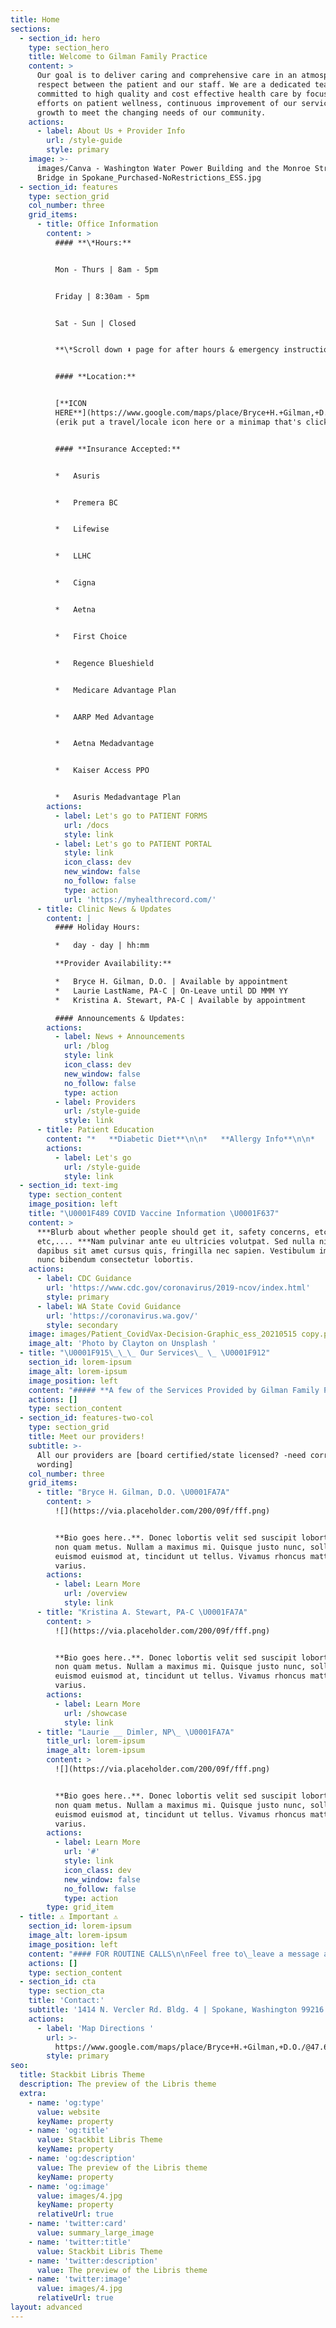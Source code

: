 ```yaml
---
title: Home
sections:
  - section_id: hero
    type: section_hero
    title: Welcome to Gilman Family Practice
    content: >
      Our goal is to deliver caring and comprehensive care in an atmosphere of
      respect between the patient and our staff. We are a dedicated team
      committed to high quality and cost effective health care by focusing our
      efforts on patient wellness, continuous improvement of our services and
      growth to meet the changing needs of our community.
    actions:
      - label: About Us + Provider Info
        url: /style-guide
        style: primary
    image: >-
      images/Canva - Washington Water Power Building and the Monroe Street
      Bridge in Spokane_Purchased-NoRestrictions_ESS.jpg
  - section_id: features
    type: section_grid
    col_number: three
    grid_items:
      - title: Office Information
        content: >
          #### **\*Hours:**


          Mon - Thurs | 8am - 5pm


          Friday | 8:30am - 5pm


          Sat - Sun | Closed


          **\*Scroll down ⬇️ page for after hours & emergency instructions**


          #### **Location:**


          [**ICON
          HERE**](https://www.google.com/maps/place/Bryce+H.+Gilman,+D.O./@47.670007,-117.235621,17z/data=!3m1!4b1!4m5!3m4!1s0x549e200c374da159:0xebf85226e721e5cd!8m2!3d47.670007!4d-117.233427?hl=en)\*\*
          (erik put a travel/locale icon here or a minimap that's clickable)\*\*


          #### **Insurance Accepted:**


          *   Asuris


          *   Premera BC


          *   Lifewise


          *   LLHC


          *   Cigna


          *   Aetna


          *   First Choice


          *   Regence Blueshield


          *   Medicare Advantage Plan


          *   AARP Med Advantage


          *   Aetna Medadvantage


          *   Kaiser Access PPO


          *   Asuris Medadvantage Plan
        actions:
          - label: Let's go to PATIENT FORMS
            url: /docs
            style: link
          - label: Let's go to PATIENT PORTAL
            style: link
            icon_class: dev
            new_window: false
            no_follow: false
            type: action
            url: 'https://myhealthrecord.com/'
      - title: Clinic News & Updates
        content: |
          #### Holiday Hours:

          *   day - day | hh:mm

          **Provider Availability:**

          *   Bryce H. Gilman, D.O. | Available by appointment
          *   Laurie LastName, PA-C | On-Leave until DD MMM YY
          *   Kristina A. Stewart, PA-C | Available by appointment

          #### Announcements & Updates:
        actions:
          - label: News + Announcements
            url: /blog
            style: link
            icon_class: dev
            new_window: false
            no_follow: false
            type: action
          - label: Providers
            url: /style-guide
            style: link
      - title: Patient Education
        content: "*   **Diabetic Diet**\n\n*   **Allergy Info**\n\n*   [**American Academy of Family Physicians**](https://www.aafp.org/home.html)\n\n##### \U0001F489  COVID Info + Resource \U0001F637:\n\n*   [**CDC's Covid 19 Home**](https://www.cdc.gov/coronavirus/2019-ncov/index.html)\n\n*   [**Pfizer's Covid 19 Hub**](https://www.pfizer.com/science/coronavirus)\n\n*   [**Moderna's Covid...**](https://www.modernatx.com/covid-19-resources/publications-and-external-resources)\n\n*   [**Johnson & Johnson**](https://www.jnj.com/covid-19)\n\n*   [**Astra-Zeneca**](https://www.astrazeneca.com/covid-19.html)\n\n*   **Link**\n\n*   **Link**\n\n*   **Link**\n"
        actions:
          - label: Let's go
            url: /style-guide
            style: link
  - section_id: text-img
    type: section_content
    image_position: left
    title: "\U0001F489 COVID Vaccine Information \U0001F637"
    content: >
      ***Blurb about whether people should get it, safety concerns, etc,
      etc,.... ***Nam pulvinar ante eu ultricies volutpat. Sed nulla nibh,
      dapibus sit amet cursus quis, fringilla nec sapien. Vestibulum imperdiet
      nunc bibendum consectetur lobortis.
    actions:
      - label: CDC Guidance
        url: 'https://www.cdc.gov/coronavirus/2019-ncov/index.html'
        style: primary
      - label: WA State Covid Guidance
        url: 'https://coronavirus.wa.gov/'
        style: secondary
    image: images/Patient_CovidVax-Decision-Graphic_ess_20210515 copy.png
    image_alt: 'Photo by Clayton on Unsplash '
  - title: "\U0001F915\_\_\_ Our Services\_ \_ \U0001F912"
    section_id: lorem-ipsum
    image_alt: lorem-ipsum
    image_position: left
    content: "##### **A few of the Services Provided by Gilman Family Practice:**\n\n> Primary Family Care\n\n> Well- Child Care\n\n> Women\x92s Health\n\n> Sick Care\n\n> Growth Removal\n\n> Complete Physicals\n\n> DOT Physicals\n\n> Sports Physicals\n\n> EKGs\n\n> Vaccines\n\n> Manipulations (OMT)\n\n> General Health Issues\n\n> Referrals\n\n> Pediatric Care\n\n> Pregnancy Test\n\n> Health Education\n\n> Diet Consultation\n\n> Surgical Procedures ( ex: circumcisions, biopsies)\n\n> Diagnosis & Treatment of Acute and Chronic Illness\n\n> [Immunizations](http://www.cdc.gov/vaccines/recs/schedules)\n"
    actions: []
    type: section_content
  - section_id: features-two-col
    type: section_grid
    title: Meet our providers!
    subtitle: >-
      All our providers are [board certified/state licensed? -need correct
      wording]
    col_number: three
    grid_items:
      - title: "Bryce H. Gilman, D.O. \U0001FA7A"
        content: >
          ![](https://via.placeholder.com/200/09f/fff.png)


          **Bio goes here..**. Donec lobortis velit sed suscipit lobortis. Ut
          non quam metus. Nullam a maximus mi. Quisque justo nunc, sollicitudin
          euismod euismod at, tincidunt ut tellus. Vivamus rhoncus mattis
          varius.
        actions:
          - label: Learn More
            url: /overview
            style: link
      - title: "Kristina A. Stewart, PA-C \U0001FA7A"
        content: >
          ![](https://via.placeholder.com/200/09f/fff.png)


          **Bio goes here..**. Donec lobortis velit sed suscipit lobortis. Ut
          non quam metus. Nullam a maximus mi. Quisque justo nunc, sollicitudin
          euismod euismod at, tincidunt ut tellus. Vivamus rhoncus mattis
          varius.
        actions:
          - label: Learn More
            url: /showcase
            style: link
      - title: "Laurie __ Dimler, NP\_ \U0001FA7A"
        title_url: lorem-ipsum
        image_alt: lorem-ipsum
        content: >
          ![](https://via.placeholder.com/200/09f/fff.png)


          **Bio goes here..**. Donec lobortis velit sed suscipit lobortis. Ut
          non quam metus. Nullam a maximus mi. Quisque justo nunc, sollicitudin
          euismod euismod at, tincidunt ut tellus. Vivamus rhoncus mattis
          varius.
        actions:
          - label: Learn More
            url: '#'
            style: link
            icon_class: dev
            new_window: false
            no_follow: false
            type: action
        type: grid_item
  - title: ⚠️ Important ⚠️
    section_id: lorem-ipsum
    image_alt: lorem-ipsum
    image_position: left
    content: "#### FOR ROUTINE CALLS\n\nFeel free to\_leave a message and we will return your call ASAP.\_\n\nCalls received after\_4:30 will not be returned until the next business day.\_\_\n\nIf you are calling after business hours and you need an on-call physician for an emergency, you will be instructed\_to call\_509-622-9378.\_\n\nIf you need a refill, contact your pharmacy to fax the request to our office. \_Please contact our office for\_our fax number.\_\n\nIn order for us to prioritize calls, we ask patients to let the receptionist know the nature of your problem or questions. Genuine emergencies are our first priority. Urgent calls are handled as soon as possible, and non-emergency calls are returned as time permits throughout the day and after office hours. Please give telephone numbers with area code where you can be reached during both business and evening hours.\n\n#### \U0001F6A8FOR EMERGENCIES\U0001F6A8\n\nIn the event of a life threatening medical emergency, call medical emergency services at 911 immediately, **DO NOT WAIT!** Inform the emergency room staff that you are a patient of Bryce H. Gilman, D.O., Kristina A. Stewart, PA-C, or Lauri \\_*\\_*\\__, PA-C, and they will contact us.\n"
    actions: []
    type: section_content
  - section_id: cta
    type: section_cta
    title: 'Contact:'
    subtitle: '1414 N. Vercler Rd. Bldg. 4 | Spokane, Washington 99216 | (509) 924-4681'
    actions:
      - label: 'Map Directions '
        url: >-
          https://www.google.com/maps/place/Bryce+H.+Gilman,+D.O./@47.670007,-117.235621,17z/data=!3m1!4b1!4m5!3m4!1s0x549e200c374da159:0xebf85226e721e5cd!8m2!3d47.670007!4d-117.233427
        style: primary
seo:
  title: Stackbit Libris Theme
  description: The preview of the Libris theme
  extra:
    - name: 'og:type'
      value: website
      keyName: property
    - name: 'og:title'
      value: Stackbit Libris Theme
      keyName: property
    - name: 'og:description'
      value: The preview of the Libris theme
      keyName: property
    - name: 'og:image'
      value: images/4.jpg
      keyName: property
      relativeUrl: true
    - name: 'twitter:card'
      value: summary_large_image
    - name: 'twitter:title'
      value: Stackbit Libris Theme
    - name: 'twitter:description'
      value: The preview of the Libris theme
    - name: 'twitter:image'
      value: images/4.jpg
      relativeUrl: true
layout: advanced
---
```

